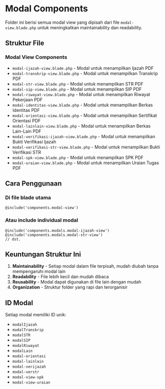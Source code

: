 # Modal Components

Folder ini berisi semua modal view yang dipisah dari file `modal-view.blade.php` untuk meningkatkan maintainability dan readability.

## Struktur File

### Modal View Components
- `modal-ijazah-view.blade.php` - Modal untuk menampilkan Ijazah PDF
- `modal-transkrip-view.blade.php` - Modal untuk menampilkan Transkrip PDF
- `modal-str-view.blade.php` - Modal untuk menampilkan STR PDF
- `modal-sip-view.blade.php` - Modal untuk menampilkan SIP PDF
- `modal-riwayat-view.blade.php` - Modal untuk menampilkan Riwayat Pekerjaan PDF
- `modal-identitas-view.blade.php` - Modal untuk menampilkan Berkas Identitas PDF
- `modal-orientasi-view.blade.php` - Modal untuk menampilkan Sertifikat Orientasi PDF
- `modal-lainlain-view.blade.php` - Modal untuk menampilkan Berkas Lain-Lain PDF
- `modal-verifikasi-ijazah-view.blade.php` - Modal untuk menampilkan Bukti Verifikasi Ijazah
- `modal-verifikasi-str-view.blade.php` - Modal untuk menampilkan Bukti Verifikasi STR
- `modal-spk-view.blade.php` - Modal untuk menampilkan SPK PDF
- `modal-uraian-view.blade.php` - Modal untuk menampilkan Uraian Tugas PDF

## Cara Penggunaan

### Di file blade utama
```blade
@include('components.modal-view')
```

### Atau include individual modal
```blade
@include('components.modals.modal-ijazah-view')
@include('components.modals.modal-str-view')
// dst.
```

## Keuntungan Struktur Ini

1. **Maintainability** - Setiap modal dalam file terpisah, mudah diubah tanpa mempengaruhi modal lain
2. **Readability** - File lebih kecil dan mudah dibaca
3. **Reusability** - Modal dapat digunakan di file lain dengan mudah
4. **Organization** - Struktur folder yang rapi dan terorganisir

## ID Modal

Setiap modal memiliki ID unik:
- `modalIjazah`
- `modalTranskrip`
- `modalSTR`
- `modalSIP`
- `modalRiwayat`
- `modalLain`
- `modal-orientasi`
- `modal-lainlain`
- `modal-verijazah`
- `modal-verstr`
- `modal-view-spk`
- `modal-view-uraian` 